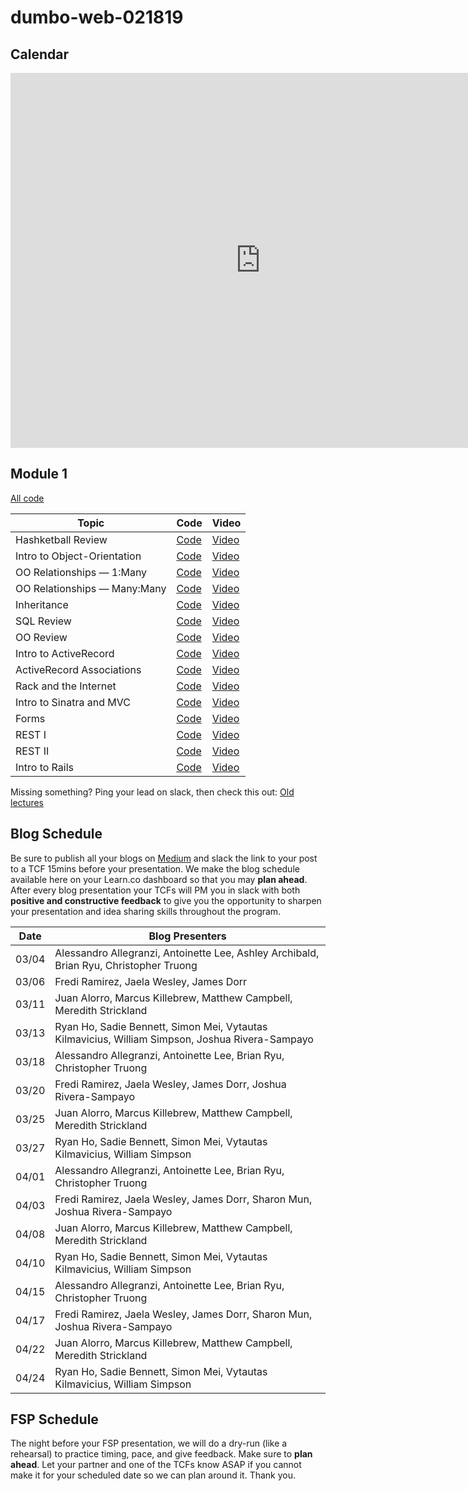 # dumbo-web-021819

## Calendar
<iframe src="https://calendar.google.com/calendar/embed?mode=WEEK&amp;height=600&amp;wkst=1&amp;bgcolor=%23FFFFFF&amp;src=flatironschool.com_beat8cpem9pjlrdtck98mm7aqo%40group.calendar.google.com&amp;color=%232952A3&amp;src=flatironschool.com_2cpuq5atq16s7jp4npn1caodeg%40group.calendar.google.com&amp;color=%2328754E&amp;ctz=America%2FNew_York" style="border-width:0" width="800" height="600" frameborder="0" scrolling="no"></iframe>

## Module 1
[All code](https://github.com/learn-co-students/dumbo-web-021819)

| Topic            | Code                | Video                |
| -----            | ----                | -----                |
| Hashketball Review | [Code][hashketball-cod] | [Video][hashketball-vid] |
| Intro to Object-Orientation | [Code][oo-cod] | [Video][oo-vid] |
| OO Relationships — 1:Many | [Code][one-many-cod] | [Video][one-many-vid] |
| OO Relationships — Many:Many | [Code][many-many-cod] | [Video][many-many-vid] |
| Inheritance | [Code][inheritance-cod] | [Video][inheritance-vid] |
| SQL Review | [Code][sql-cod] | [Video][sql-vid] |
| OO Review | [Code][OOreview-cod] | [Video][OOreview-vid] |
| Intro to ActiveRecord | [Code][intro-ar-cod] | [Video][intro-ar-vid] |
| ActiveRecord Associations | [Code][ar-associations-cod] | [Video][ar-associations-vid] |
| Rack and the Internet | [Code][rack-cod] | [Video][rack-vid] |
| Intro to Sinatra and MVC | [Code][mvc-cod] | [Video][mvc-vid] |
| Forms | [Code][forms-cod] | [Video][forms-vid] |
| REST I | [Code][rest-1-cod] | [Video][rest-1-vid] |
| REST II | [Code][rest-2-cod] | [Video][rest-2-vid] |
| Intro to Rails | [Code][intro-rails-cod] | [Video][intro-rails-vid] |

Missing something? Ping your lead on slack, then check this out: [Old lectures](https://github.com/learn-co-curriculum/nyc-web-062518/blob/master/README.md)

[hashketball-cod]: https://github.com/learn-co-students/dumbo-web-021819/tree/master/01-hashketball-review
[hashketball-vid]: https://www.youtube.com/watch?v=lSh8dHdXfNk
[oo-cod]: https://github.com/learn-co-students/dumbo-web-021819/tree/master/02-oo
[oo-vid]: https://youtu.be/jHvgbsxa15g
[one-many-cod]: https://github.com/learn-co-students/dumbo-web-021819/tree/master/03-one-to-many
[one-many-vid]: https://youtu.be/Z_tDgGtbACE
[many-many-cod]: https://github.com/learn-co-students/dumbo-web-021819/tree/master/04-many-to-many
[many-many-vid]: https://youtu.be/Iphn37VvEA0
[inheritance-cod]: https://github.com/learn-co-students/dumbo-web-021819/tree/master/05-inheritance
[inheritance-vid]: https://youtu.be/hTgUNvYcTxY
[sql-cod]: https://github.com/learn-co-students/dumbo-web-021819/tree/master/06-intro-sql
[sql-vid]: https://youtu.be/t-PL3Yh2jNE
[OOreview-cod]: https://github.com/learn-co-students/dumbo-web-021819/tree/master/07-mod1-review
[OOreview-vid]: https://youtu.be/IF3eF_n4RPY
[intro-ar-cod]: https://github.com/learn-co-students/dumbo-web-021819/tree/master/08-active-record-intro
[intro-ar-vid]: https://m.youtube.com/watch?v=5I4F7i4fGaY
[ar-associations-cod]: https://github.com/learn-co-students/dumbo-web-021819/tree/master/09-ar-associations
[ar-associations-vid]: https://m.youtube.com/watch?v=1nQMqtEUDBI
[rack-cod]: https://github.com/learn-co-students/dumbo-web-021819/tree/master/10-rack-internet
[rack-vid]: https://www.youtube.com/watch?v=OgT7tbMLfXI
[mvc-cod]: https://github.com/learn-co-students/dumbo-web-021819/tree/master/11-sinatra-mvc
[mvc-vid]: https://www.youtube.com/watch?v=HaILVT7S908
[forms-cod]: https://github.com/learn-co-students/dumbo-web-021819/tree/master/12-forms
[forms-vid]: https://www.youtube.com/watch?v=7BgCavIO1G8
[rest-1-cod]: https://github.com/learn-co-students/dumbo-web-021819/commit/369ba7c3acc60cc55cb37e4d5c365da8bb2fdedc
[rest-1-vid]: https://youtu.be/GDNesG5faTc
[rest-2-cod]: https://github.com/learn-co-students/dumbo-web-021819/tree/master/13-rest
[rest-2-vid]: https://www.youtube.com/watch?v=ehgdu2-950Q
[sinatra-relationships-cod]: https://github.com/learn-co-students/dumbo-web-021819/tree/master/14-sinatra-relationships
[sinatra-relationships-vid]: https://youtu.be/M7HoSJswj7Y
[intro-rails-cod]: https://github.com/learn-co-students/dumbo-web-021819/tree/master/15-intro-rails
[intro-rails-vid]: https://youtu.be/-uTYyq5xulw

## Blog Schedule

Be sure to publish all your blogs on [Medium](https://medium.com/) and slack the link to your post to a TCF 15mins before your presentation. We make the blog schedule available here on your Learn.co dashboard so that you may **plan ahead**. After every blog presentation your TCFs will PM you in slack with both **positive and constructive feedback** to give you the opportunity to sharpen your presentation and idea sharing skills throughout the program.

| **Date**  	| **Blog Presenters**                                                                                                 |
|-------	|-----------------------------------------------------------------------------------------------------------------------	|
| 03/04 	| Alessandro Allegranzi, Antoinette Lee, Ashley Archibald, Brian Ryu, Christopher Truong                                  |
| 03/06 	| Fredi Ramirez, Jaela Wesley, James Dorr                                                                                	|
| 03/11 	| Juan Alorro, Marcus Killebrew, Matthew Campbell, Meredith Strickland                                                   	|
| 03/13 	| Ryan Ho, Sadie Bennett, Simon Mei, Vytautas Kilmavicius, William Simpson, Joshua Rivera-Sampayo                         |
| 03/18 	| Alessandro Allegranzi, Antoinette Lee, Brian Ryu, Christopher Truong                                                    |
| 03/20 	| Fredi Ramirez, Jaela Wesley, James Dorr, Joshua Rivera-Sampayo                                                        	|
| 03/25	  | Juan Alorro, Marcus Killebrew, Matthew Campbell, Meredith Strickland                                                   	|
| 03/27 	| Ryan Ho, Sadie Bennett, Simon Mei, Vytautas Kilmavicius, William Simpson                                               	|
| 04/01 	| Alessandro Allegranzi, Antoinette Lee, Brian Ryu, Christopher Truong                                                    |
| 04/03 	| Fredi Ramirez, Jaela Wesley, James Dorr, Sharon Mun, Joshua Rivera-Sampayo                                             	|
| 04/08 	| Juan Alorro, Marcus Killebrew, Matthew Campbell, Meredith Strickland                                                   	|
| 04/10 	| Ryan Ho, Sadie Bennett, Simon Mei, Vytautas Kilmavicius, William Simpson                                               	|
| 04/15 	| Alessandro Allegranzi, Antoinette Lee, Brian Ryu, Christopher Truong                                                    |
| 04/17 	| Fredi Ramirez, Jaela Wesley, James Dorr, Sharon Mun, Joshua Rivera-Sampayo                                             	|
| 04/22 	| Juan Alorro, Marcus Killebrew, Matthew Campbell, Meredith Strickland                                                   	|
| 04/24 	| Ryan Ho, Sadie Bennett, Simon Mei, Vytautas Kilmavicius, William Simpson                                               	|


## FSP Schedule
The night before your FSP presentation, we will do a dry-run (like a rehearsal) to practice timing, pace, and give feedback. Make sure to **plan ahead**. Let your partner and one of the TCFs know ASAP if you cannot make it for your scheduled date so we can plan around it. Thank you.

<!-- | **Date** | **Group 1** | **Group 2** | **Group 3** | **Group 4** | **Group 5** |
|----------|----------|----------|----------|----------|----------|
| 01/08 <br> *(6:15pm - 8:00pm)* | Jessie Anderson + Terrance Rose Jr. | Naomi Joyce Baisa +	Robert Chen | Eizik Gottesfeld + Omar A. | Alex Chao + Randy Herasme |
| 01/15 <br> *(6:15pm - 8:00pm)* | Anik Islam +	Raquel Randall | LaTarisha Fountain +	Brian Horowitz | Manny Shapir +	Carlo Fernando  | Amir Safoev +	Sanjay K. Sai | Skyler Phillips | -->
